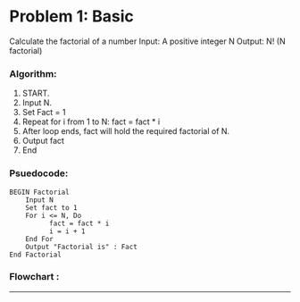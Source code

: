 # Problem 1: Basic
Calculate the factorial of a number
Input: A positive integer N
Output: N! (N factorial)

### Algorithm:
1. START.
2. Input N.
3. Set Fact = 1
4. Repeat for i from 1 to N:
    fact = fact * i
5. After loop ends, fact will hold the required factorial of N.
6. Output fact
7. End

### Psuedocode:

    BEGIN Factorial
        Input N
        Set fact to 1
        For i <= N, Do 
              fact = fact * i
              i = i + 1
        End For
        Output "Factorial is" : Fact
    End Factorial

### Flowchart :


---




    
    

